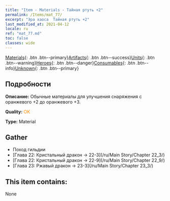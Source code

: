 ```yaml
---
title: "Item - Materials - Тайная ртуть +2"
permalink: /Items/mat_77/
excerpt: "Эра хаоса  Тайная ртуть +2"
last_modified_at: 2021-04-12
locale: ru
ref: "mat_77.md"
toc: false
classes: wide
---
```

 [Materials](/ru/Items/){: .btn .btn--primary}[Artifacts](/ru/Items/Artifacts/){: .btn .btn--success}[Units](/ru/Items/Units/){: .btn .btn--warning}[Heroes](/ru/Items/Heroes/){: .btn .btn--danger}[Consumables](/ru/Items/Consumables/){: .btn .btn--info}[Unknown](/ru/Items/Unknown/){: .btn .btn--primary}

## Подробности
 **Описание:** Обычные материалы для улучшения снаряжения c оранжевого +2 до оранжевого +3.

 **Quality:** <span style="color: #FF8C00">OK</span>

 **Type:** Material

## Gather

*    Поход гильдии 
*    [Глава 22: Кристальный дракон -> 22-3](/ru/Main Story/Chapter 22_3/) 
*    [Глава 22: Кристальный дракон -> 22-9](/ru/Main Story/Chapter 22_9/) 
*    [Глава 23: Ржавый дракон -> 23-3](/ru/Main Story/Chapter 23_3/) 

## This item contains:

  None

